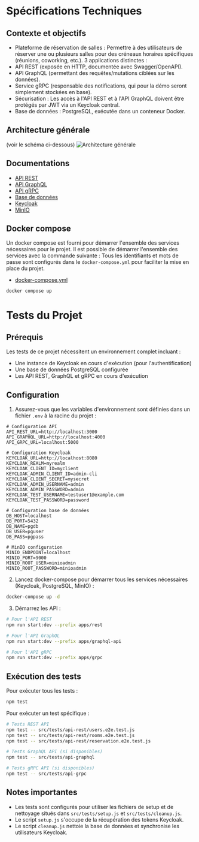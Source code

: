 # Spécifications Techniques

## Contexte et objectifs

- Plateforme de réservation de salles : Permettre à des utilisateurs de réserver une ou plusieurs salles pour des créneaux horaires spécifiques (réunions, coworking, etc.).
3 applications distinctes :
- API REST (exposée en HTTP, documentée avec Swagger/OpenAPI).
- API GraphQL (permettant des requêtes/mutations ciblées sur les données).
- Service gRPC (responsable des notifications, qui pour la démo seront simplement stockées en base).
- Sécurisation : Les accès à l'API REST et à l'API GraphQL doivent être protégés par JWT via un Keycloak central.
- Base de données : PostgreSQL, exécutée dans un conteneur Docker.

## Architecture générale
(voir le schéma ci-dessous)
![Architecture générale](img_1.png)

## Documentations

- [API REST](api_rest.md)
- [API GraphQL](api_graphql.md)
- [API gRPC](api_grpc.md)
- [Base de données](database.md)
- [Keycloak](keycloak.md)
- [MinIO](minio.md)

## Docker compose

Un docker compose est fourni pour démarrer l'ensemble des services nécessaires pour le projet. Il est possible de démarrer l'ensemble des services avec la commande suivante :
Tous les identifiants et mots de passe sont configurés dans le `docker-compose.yml` pour faciliter la mise en place du projet.
- [docker-compose.yml](docker-compose.yml)
```bash
docker compose up
```

# Tests du Projet

## Prérequis

Les tests de ce projet nécessitent un environnement complet incluant :

- Une instance de Keycloak en cours d'exécution (pour l'authentification)
- Une base de données PostgreSQL configurée
- Les API REST, GraphQL et gRPC en cours d'exécution

## Configuration

1. Assurez-vous que les variables d'environnement sont définies dans un fichier `.env` à la racine du projet :

```
# Configuration API
API_REST_URL=http://localhost:3000
API_GRAPHQL_URL=http://localhost:4000
API_GRPC_URL=localhost:5000

# Configuration Keycloak
KEYCLOAK_URL=http://localhost:8080
KEYCLOAK_REALM=myrealm
KEYCLOAK_CLIENT_ID=myclient
KEYCLOAK_ADMIN_CLIENT_ID=admin-cli
KEYCLOAK_CLIENT_SECRET=mysecret
KEYCLOAK_ADMIN_USERNAME=admin
KEYCLOAK_ADMIN_PASSWORD=admin
KEYCLOAK_TEST_USERNAME=testuser1@example.com
KEYCLOAK_TEST_PASSWORD=password

# Configuration base de données
DB_HOST=localhost
DB_PORT=5432
DB_NAME=pgdb
DB_USER=pguser
DB_PASS=pgpass

# MinIO configuration
MINIO_ENDPOINT=localhost
MINIO_PORT=9000
MINIO_ROOT_USER=minioadmin
MINIO_ROOT_PASSWORD=minioadmin
```

2. Lancez docker-compose pour démarrer tous les services nécessaires (Keycloak, PostgreSQL, MinIO) :

```bash
docker-compose up -d
```

3. Démarrez les API :

```bash
# Pour l'API REST
npm run start:dev --prefix apps/rest

# Pour l'API GraphQL
npm run start:dev --prefix apps/graphql-api

# Pour l'API gRPC
npm run start:dev --prefix apps/grpc
```

## Exécution des tests

Pour exécuter tous les tests :

```bash
npm test
```

Pour exécuter un test spécifique :

```bash
# Tests REST API
npm test -- src/tests/api-rest/users.e2e.test.js
npm test -- src/tests/api-rest/rooms.e2e.test.js
npm test -- src/tests/api-rest/reservation.e2e.test.js

# Tests GraphQL API (si disponibles)
npm test -- src/tests/api-graphql

# Tests gRPC API (si disponibles)
npm test -- src/tests/api-grpc
```

## Notes importantes

- Les tests sont configurés pour utiliser les fichiers de setup et de nettoyage situés dans `src/tests/setup.js` et `src/tests/cleanup.js`.
- Le script `setup.js` s'occupe de la récupération des tokens Keycloak.
- Le script `cleanup.js` nettoie la base de données et synchronise les utilisateurs Keycloak.
